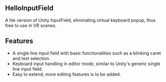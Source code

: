 ## HelloInputField
A lite version of Unity InputField, eliminating virtual keyboard popup, thus free to use in VR scenes.

## Features
- A single line input field with basic functionalities such as a blinking caret and text selection.
- Keyboard input handling in editor mode, similar to Unity's generic single line input field.
- Easy to extend, more editing features is to be added.
